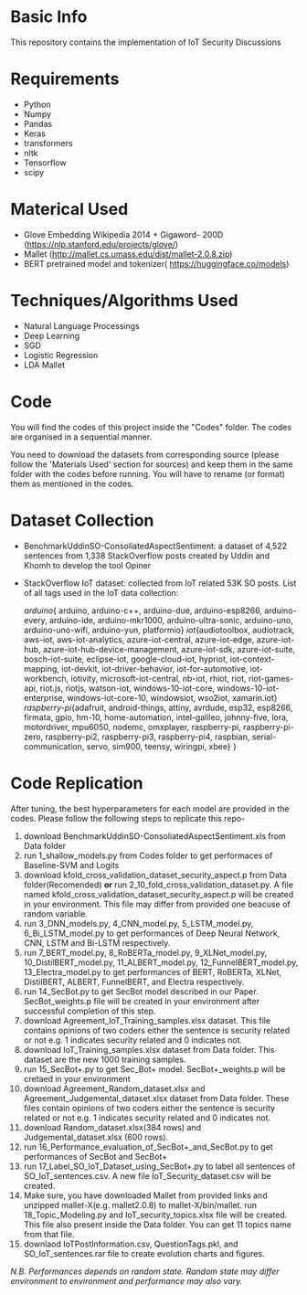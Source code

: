 # Basic Info
This repository contains the implementation of IoT Security Discussions
# Requirements

*   Python
*   Numpy
*   Pandas
*   Keras
*   transformers
*   nltk
*   Tensorflow
*   scipy

# Materical Used
*   Glove Embedding Wikipedia 2014 + Gigaword- 200D (https://nlp.stanford.edu/projects/glove/)
*   Mallet (http://mallet.cs.umass.edu/dist/mallet-2.0.8.zip)
*   BERT pretrained model and tokenizer( https://huggingface.co/models)

# Techniques/Algorithms Used
*   Natural Language Processings 
*   Deep Learning
*   SGD
*   Logistic Regression
*   LDA Mallet

# Code
You will find the codes of this project inside the "Codes" folder. The codes are organised in a sequential manner.

You need to download the datasets from corresponding source (please follow the 'Materials Used' section for sources) and keep them in the same folder with the codes before running. You will have to rename (or format) them as mentioned in the codes.

# Dataset Collection
*   BenchmarkUddinSO-ConsoliatedAspectSentiment: a dataset of 4,522 sentences from 1,338 StackOverflow posts created by Uddin and Khomh to develop the tool Opiner
*   StackOverflow IoT dataset: collected from IoT related 53K SO posts.
    List of all tags used in the IoT data collection:
    
    
    *arduino*{
arduino,
arduino-c++,
arduino-due,
arduino-esp8266,
arduino-every,
arduino-ide,
arduino-mkr1000,
arduino-ultra-sonic,
arduino-uno,
arduino-uno-wifi,
arduino-yun,
platformio}
*iot*{audiotoolbox,
audiotrack,
aws-iot,
aws-iot-analytics,
azure-iot-central,
azure-iot-edge,
azure-iot-hub,
azure-iot-hub-device-management,
azure-iot-sdk,
azure-iot-suite,
bosch-iot-suite,
eclipse-iot,
google-cloud-iot,
hypriot,
iot-context-mapping,
iot-devkit,
iot-driver-behavior,
iot-for-automotive,
iot-workbench,
iotivity,
microsoft-iot-central,
nb-iot,
rhiot,
riot,
riot-games-api,
riot.js,
riotjs,
watson-iot,
windows-10-iot-core,
windows-10-iot-enterprise,
windows-iot-core-10,
windowsiot,
wso2iot,
xamarin.iot\}
*raspberry-pi*{adafruit,
android-things,
attiny,
avrdude,
esp32,
esp8266,
firmata,
gpio,
hm-10,
home-automation,
intel-galileo,
johnny-five,
lora,
motordriver,
mpu6050,
nodemc,
omxplayer,
raspberry-pi,
raspberry-pi-zero,
raspberry-pi2,
raspberry-pi3,
raspberry-pi4,
raspbian,
serial-communication,
servo,
sim900,
teensy,
wiringpi,
xbee}
}
# Code Replication
After tuning, the best hyperparameters for each model are provided in the codes. Please follow the following steps to replicate this repo- 
1. download BenchmarkUddinSO-ConsoliatedAspectSentiment.xls from Data folder
1. run 1_shallow_models.py from Codes folder to get performaces of Baseline-SVM and Logits
1. download kfold_cross_validation_dataset_security_aspect.p from Data folder(Recomended) **or** run 2_10_fold_cross_validation_dataset.py. A file named kfold_cross_validation_dataset_security_aspect.p will be created in your environment. This file may differ from provided one beacuse of random variable. 
1. run 3_DNN_models.py, 4_CNN_model.py, 5_LSTM_model.py, 6_Bi_LSTM_model.py to get performances of Deep Neural Network, CNN, LSTM and Bi-LSTM respectively.
1. run 7_BERT_model.py, 8_RoBERTa_model.py, 9_XLNet_model.py, 10_DistilBERT_model.py, 11_ALBERT_model.py, 12_FunnelBERT_model.py, 13_Electra_model.py to get performances of BERT, RoBERTa, XLNet, DistilBERT, ALBERT, FunnelBERT, and Electra respectively.
1. run 14_SecBot.py to get SecBot model described in our Paper. SecBot_weights.p file will be created in your environment after successful completion of this step. 
1. download Agreement_IoT_Training_samples.xlsx dataset. This file contains opinions of two coders either the sentence is security related or not e.g. 1 indicates security related and 0 indicates not. 
1. download IoT_Training_samples.xlsx dataset from Data folder. This dataset are the new 1000 training samples. 
1. run 15\_SecBot+.py to get Sec\_Bot+ model. SecBot+\_weights.p will be cretaed in your environment
1. download Agreement\_Random_dataset.xlsx and Agreement_Judgemental_dataset.xlsx dataset from Data folder. These files contain opinions of two coders either the sentence is security related or not e.g. 1 indicates security related and 0 indicates not.
1. download Random_dataset.xlsx(384 rows) and Judgemental_dataset.xlsx (600 rows).
1. run 16_Performance\_evaluation\_of\_SecBot\+\_and\_SecBot.py to get performances of SecBot and SecBot+
1. run 17_Label_SO_IoT_Dataset_using_SecBot+.py to label all sentences of SO_IoT_sentences.csv. A new file IoT_Security_dataset.csv will be created.
1. Make sure, you have downloaded Mallet from provided links and unzipped mallet-X(e.g. mallet2.0.8) to mallet-X/bin/mallet. run 18_Topic_Modeling.py and IoT_security_topics.xlsx file will be created. This file also present inside the Data folder. You can get 11 topics name from that file.
1. downlaod IoTPostInformation.csv, QuestionTags.pkl, and SO_IoT_sentences.rar file to create evolution charts and figures.

_N.B. Performances depends on random state. Random state may differ environment to environment and performance may also vary._
